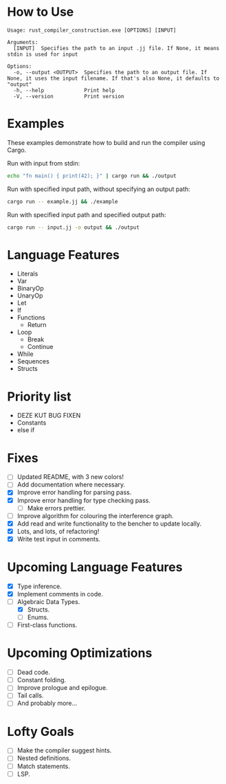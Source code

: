 # How to Use

```
Usage: rust_compiler_construction.exe [OPTIONS] [INPUT]

Arguments:
  [INPUT]  Specifies the path to an input .jj file. If None, it means stdin is used for input

Options:
  -o, --output <OUTPUT>  Specifies the path to an output file. If None, it uses the input filename. If that's also None, it defaults to "output"
  -h, --help             Print help
  -V, --version          Print version

```

# Examples

These examples demonstrate how to build and run the compiler using Cargo.

Run with input from stdin:

```sh
echo "fn main() { print(42); }" | cargo run && ./output
```

Run with specified input path, without specifying an output path:

```sh
cargo run -- example.jj && ./example
```

Run with specified input path and specified output path:

```sh
cargo run -- input.jj -o output && ./output
```

# Language Features

* Literals
* Var
* BinaryOp
* UnaryOp
* Let
* If
* Functions
  * Return
* Loop
  * Break
  * Continue
* While
* Sequences
* Structs

# Priority list

* DEZE KUT BUG FIXEN
* Constants
* else if

# Fixes

* [ ] Updated README, with 3 new colors!
* [ ] Add documentation where necessary.
* [x] Improve error handling for parsing pass.
* [x] Improve error handling for type checking pass.
  * [ ] Make errors prettier.
* [ ] Improve algorithm for colouring the interference graph.
* [x] Add read and write functionality to the bencher to update locally.
* [x] Lots, and lots, of refactoring!
* [x] Write test input in comments.

# Upcoming Language Features

* [x] Type inference.
* [x] Implement comments in code.
* [ ] Algebraic Data Types.
  * [x] Structs.
  * [ ] Enums.
* [ ] First-class functions.

# Upcoming Optimizations

* [ ] Dead code.
* [ ] Constant folding.
* [ ] Improve prologue and epilogue.
* [ ] Tail calls.
* [ ] And probably more...

# Lofty Goals

* [ ] Make the compiler suggest hints.
* [ ] Nested definitions.
* [ ] Match statements.
* [ ] LSP.
